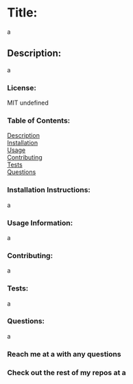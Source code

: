 
  # Title:
  a
  
  ## Description:
  a

  ### License: 
  MIT
  undefined
  
  ### Table of Contents: 
  [Description](#description) <br />
  [Installation](#installlation-instructions) <br />
  [Usage](#usage-information) <br />
  [Contributing](#contributing) <br />
  [Tests](#tests) <br />
  [Questions](#questions) <br />


  ### Installation Instructions: 
  a

  ### Usage Information: 
  a

  

  ### Contributing: 
  a

  ### Tests: 
  a

  ### Questions: 
  a
  ### Reach me at a with any questions
  ### Check out the rest of my repos at a